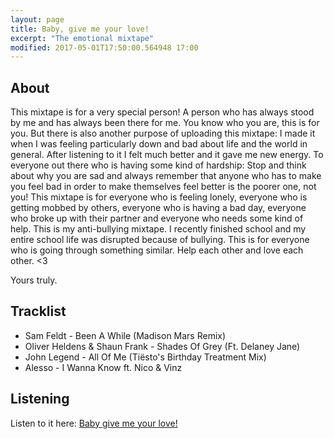 ```yaml
---
layout: page
title: Baby, give me your love!
excerpt: "The emotional mixtape"
modified: 2017-05-01T17:50:00.564948 17:00
---
```


## About
This mixtape is for a very special person! A person who has always stood by me and has always been there for me. You know who you are, this is for you. But there is also another purpose of uploading this mixtape: I made it when I was feeling particularly down and bad about life and the world in general. After listening to it I felt much better and it gave me new energy. To everyone out there who is having some kind of hardship: Stop and think about why you are sad and always remember that anyone who has to make you feel bad in order to make themselves feel better is the poorer one, not you! This mixtape is for everyone who is feeling lonely, everyone who is getting mobbed by others, everyone who is having a bad day, everyone who broke up with their partner and everyone who needs some kind of help. This is my anti-bullying mixtape. I recently finished school and my entire school life was disrupted because of bullying. This is for everyone who is going through something similar. Help each other and love each other. <3

Yours truly.


## Tracklist
- Sam Feldt - Been A While (Madison Mars Remix)
- Oliver Heldens & Shaun Frank - Shades Of Grey (Ft. Delaney Jane)
- John Legend - All Of Me (Tiësto's Birthday Treatment Mix)
- Alesso - I Wanna Know ft. Nico & Vinz

## Listening
Listen to it here: [Baby give me your love!](https://soundcloud.com/user-452291878/baby-give-me-your-love-special-edition-mixtape)
